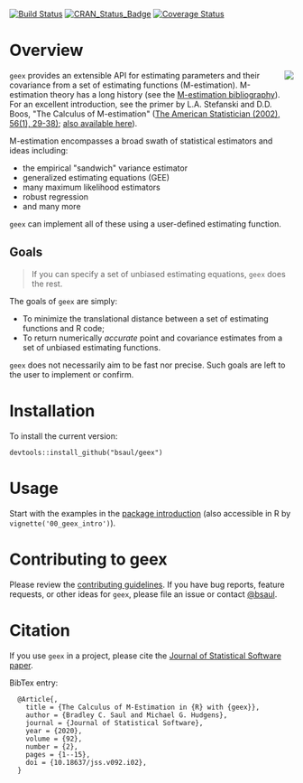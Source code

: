 [![Build Status](https://travis-ci.org/bsaul/geex.svg?branch=master)](https://travis-ci.org/bsaul/geex)
[![CRAN_Status_Badge](http://www.r-pkg.org/badges/version/geex)](https://cran.r-project.org/package=geex)
[![Coverage Status](https://img.shields.io/codecov/c/github/bsaul/geex/master.svg)](https://codecov.io/github/bsaul/geex?branch=master)

# Overview

<img src = "https://raw.githubusercontent.com/bsaul/geex/master/inst/logos/geex-icon-pocket_250x250.png" style = "float:right; padding:0 0 10px 5px">

`geex` provides an extensible API for estimating parameters and their covariance from a set of estimating functions (M-estimation). M-estimation theory has a long history (see the [M-estimation bibliography](https://bsaul.github.io/geex/articles/articles/mestimation_bib.html)). For an excellent introduction, see the primer by L.A. Stefanski and D.D. Boos,  "The Calculus of M-estimation" ([The American Statistician (2002), 56(1), 29-38)](http://www.jstor.org/stable/3087324?seq=1#page_scan_tab_contents); [also available here](http://www4.stat.ncsu.edu/~boos/papers/mest6.pdf)). 

M-estimation encompasses a broad swath of statistical estimators and ideas including:

* the empirical "sandwich" variance estimator
* generalized estimating equations (GEE)
* many maximum likelihood estimators
* robust regression
* and many more

`geex` can implement all of these using a user-defined estimating function. 

## Goals

> If you can specify a set of unbiased estimating equations, `geex` does the rest.

The goals of `geex` are simply:

* To minimize the translational distance between a set of estimating functions and R code;
* To return numerically *accurate* point and covariance estimates from a set of unbiased estimating functions.

`geex` does not necessarily aim to be fast nor precise. Such goals are left to the user to implement or confirm.

# Installation

To install the current version:

```
devtools::install_github("bsaul/geex")
```

# Usage

Start with the examples in the [package introduction](https://bsaul.github.io/geex/articles/v00_geex_intro.html) (also accessible in R by `vignette('00_geex_intro')`). 


# Contributing to geex

Please review the [contributing guidelines](https://github.com/bsaul/geex/blob/master/CONTRIBUTING.md). If you have bug reports, feature requests, or other ideas for `geex`, please file an issue or contact [@bsaul](https://github.com/bsaul).

# Citation

If you use `geex` in a project,
please cite the 
[Journal of Statistical Software paper](https://www.jstatsoft.org/article/view/v092i02).

BibTex entry:

```
  @Article{,
    title = {The Calculus of M-Estimation in {R} with {geex}},
    author = {Bradley C. Saul and Michael G. Hudgens},
    journal = {Journal of Statistical Software},
    year = {2020},
    volume = {92},
    number = {2},
    pages = {1--15},
    doi = {10.18637/jss.v092.i02},
  }
```
